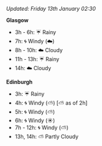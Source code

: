 *Updated: Friday 13th January 02:30*

**Glasgow**

* 3h - 6h: :umbrella: Rainy
* 7h: :cyclone: Windy (:cloud:)
* 8h - 10h: :cloud: Cloudy
* 11h - 13h: :umbrella: Rainy
* 14h: :cloud: Cloudy

**Edinburgh**

* 3h: :umbrella: Rainy
* 4h: :cyclone: Windy (:partly_sunny:) [:partly_sunny: as of 2h]
* 5h: :cyclone: Windy (:partly_sunny:)
* 6h: :cyclone: Windy (:sunny:)
* 7h - 12h: :cyclone: Windy (:partly_sunny:)
* 13h, 14h: :partly_sunny: Partly Cloudy
